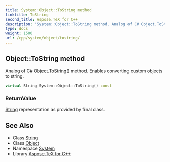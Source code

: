 ```yaml
---
title: System::Object::ToString method
linktitle: ToString
second_title: Aspose.TeX for C++
description: 'System::Object::ToString method. Analog of C# Object.ToString() method. Enables converting custom objects to string in C++.'
type: docs
weight: 1500
url: /cpp/system/object/tostring/
---
```

## Object::ToString method


Analog of C# [Object.ToString()](./) method. Enables converting custom objects to string.

```cpp
virtual String System::Object::ToString() const
```


### ReturnValue

[String](../../string/) representation as provided by final class.

## See Also

* Class [String](../../string/)
* Class [Object](../)
* Namespace [System](../../)
* Library [Aspose.TeX for C++](../../../)

